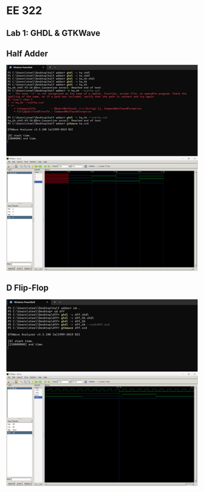 # EE 322
## Lab 1: GHDL & GTKWave

## Half Adder

![ha terminal](Images/haterminal.png)
![ha gtkwave](Images/hagtkwave.png)

## D Flip-Flop

![dff terminal](Images/dffterminal.png)
![dff gtkwave](Images/dffgtkwave.png)

